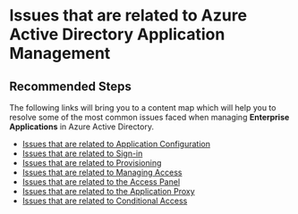 <properties
    pageTitle="Issues that are related to Azure Active Directory Application Management"
    description="Resolve the most common issues related to Azure Active Directory Application Management"
    service="microsoft.aad"
    resource="Microsoft_AAD_IAM"
    authors="ajamess"
    selfHelpType="generic"
    supportTopicIds="32570274"
    productPesIds="14785,16575"
    cloudEnvironments="public, Fairfax, Mooncake"
    	articleId="eaf4bf4e-f901-4448-a298-d7f63f33ef56"
	ownershipId="AzureIdentity_AppDevelopmentAndRegistration"
/>

# Issues that are related to Azure Active Directory Application Management

## **Recommended Steps**

The following links will bring you to a content map which will help you to resolve some of the most common issues faced when managing **Enterprise Applications** in Azure Active Directory.

* [Issues that are related to Application Configuration](https://docs.microsoft.com/azure/active-directory/active-directory-application-config-content-map/?WT.mc_id=UI_AAD_Enterprise_Apps_Support_L1_Overview)
* [Issues that are related to Sign-in](https://docs.microsoft.com/azure/active-directory/active-directory-application-sign-in-content-map/?WT.mc_id=UI_AAD_Enterprise_Apps_Support_L1_Overview)
* [Issues that are related to Provisioning](https://docs.microsoft.com/azure/active-directory/active-directory-application-provisioning-content-map/?WT.mc_id=UI_AAD_Enterprise_Apps_Support_L1_Overview)
* [Issues that are related to Managing Access](https://docs.microsoft.com/azure/active-directory/active-directory-application-access-content-map/?WT.mc_id=UI_AAD_Enterprise_Apps_Support_L1_Overview)
* [Issues that are related to the Access Panel](https://docs.microsoft.com/azure/active-directory/active-directory-application-access-panel-content-map/?WT.mc_id=UI_AAD_Enterprise_Apps_Support_L1_Overview)
* [Issues that are related to the Application Proxy](https://docs.microsoft.com/azure/active-directory/active-directory-application-proxy-content-map/?WT.mc_id=UI_AAD_Enterprise_Apps_Support_L1_Overview)
* [Issues that are related to Conditional Access](https://docs.microsoft.com/azure/active-directory/active-directory-application-conditional-access-content-map/?WT.mc_id=UI_AAD_Enterprise_Apps_Support_L1_Overview)
